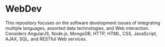 # WebDev
This repository focuses on the software development issues of integrating multiple languages, assorted data technologies, and Web interaction. Considers AngularJS, Node.js, MongoDB, HTTP, HTML, CSS, JavaScript, AJAX, SQL, and RESTful Web services.
